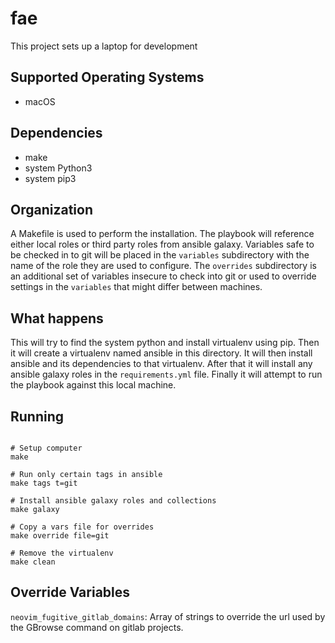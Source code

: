 # fae

This project sets up a laptop for development

## Supported Operating Systems

- macOS

## Dependencies

- make
- system Python3
- system pip3

## Organization

A Makefile is used to perform the installation. The playbook will reference
either local roles or third party roles from ansible galaxy. Variables safe to
be checked in to git will be placed in the `variables` subdirectory with the
name of the role they are used to configure. The `overrides` subdirectory is an
additional set of variables insecure to check into git or used to override
settings in the `variables` that might differ between machines.


## What happens

This will try to find the system python and install virtualenv using pip. Then
it will create a virtualenv named ansible in this directory. It will then
install ansible and its dependencies to that virtualenv. After that it will
install any ansible galaxy roles in the `requirements.yml` file. Finally it
will attempt to run the playbook against this local machine.


## Running

```shell

# Setup computer
make

# Run only certain tags in ansible
make tags t=git

# Install ansible galaxy roles and collections
make galaxy

# Copy a vars file for overrides
make override file=git

# Remove the virtualenv
make clean
```


## Override Variables

`neovim_fugitive_gitlab_domains`: Array of strings to override the url used by
                                  the GBrowse command on gitlab projects.

